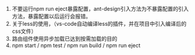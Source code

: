 1. 不要运行npm run eject暴露配置，ant-design引入方法为不暴露配置的引入方法，暴露配置以后运行会报错。
2. 关于less的使用，（vs-code自动编译less的插件，并在项目中引入编译后的css文件）
3. 路由组件使用异步加载已达到按需加载的目的
4. npm start / npm test / npm run build / npm run eject